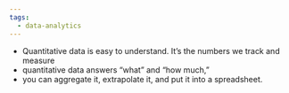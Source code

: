 ```yaml
---
tags:
  - data-analytics
---
```

- Quantitative data is easy to understand. It’s the numbers we track and measure
- quantitative data answers “what” and “how much,”
- you can aggregate it, extrapolate it, and put it into a spreadsheet.